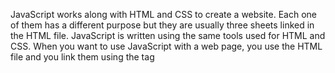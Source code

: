 
JavaScript works along with HTML and CSS to create a website. Each one of them has a different purpose but they are usually three sheets linked in the HTML file. JavaScript is written using the same tools used for HTML and CSS. When you want to use JavaScript with a web page, you use the HTML file and you link them using the tag <script> or you could put it in a separate file. You use <script> to add the JavaScript file in the HTML file.

